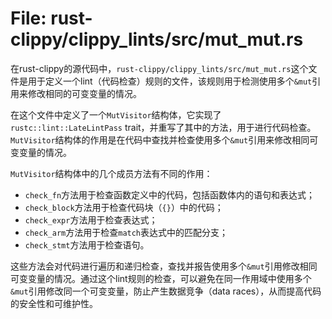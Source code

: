 # File: rust-clippy/clippy_lints/src/mut_mut.rs

在rust-clippy的源代码中，`rust-clippy/clippy_lints/src/mut_mut.rs`这个文件是用于定义一个lint（代码检查）规则的文件，该规则用于检测使用多个`&mut`引用来修改相同的可变变量的情况。

在这个文件中定义了一个`MutVisitor`结构体，它实现了`rustc::lint::LateLintPass` trait，并重写了其中的方法，用于进行代码检查。`MutVisitor`结构体的作用是在代码中查找并检查使用多个`&mut`引用来修改相同可变变量的情况。

`MutVisitor`结构体中的几个成员方法有不同的作用：
- `check_fn`方法用于检查函数定义中的代码，包括函数体内的语句和表达式；
- `check_block`方法用于检查代码块（`{}`）中的代码；
- `check_expr`方法用于检查表达式；
- `check_arm`方法用于检查`match`表达式中的匹配分支；
- `check_stmt`方法用于检查语句。

这些方法会对代码进行遍历和递归检查，查找并报告使用多个`&mut`引用修改相同可变变量的情况。通过这个lint规则的检查，可以避免在同一作用域中使用多个`&mut`引用修改同一个可变变量，防止产生数据竞争（data races），从而提高代码的安全性和可维护性。

